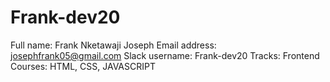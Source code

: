 # Frank-dev20

Full name: Frank Nketawaji Joseph 
Email address: josephfrank05@gmail.com 
Slack username: Frank-dev20
Tracks: Frontend 
Courses: HTML, CSS, JAVASCRIPT 
